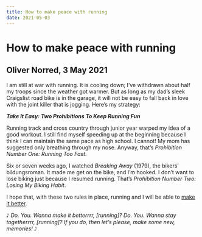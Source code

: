 ```yaml
---
title: How to make peace with running
date: 2021-05-03
---
```


# How to make peace with running
## Oliver Norred, 3 May 2021

I am still at war with running. It is cooling down; I’ve withdrawn about half my troops since the weather got warmer. But as long as my dad’s sleek Craigslist road bike is in the garage, it will not be easy to fall back in love with the joint killer that is jogging. Here’s my strategy:

***Take It Easy: Two Prohibitions To Keep Running Fun***

Running track and cross country through junior year warped my idea of a good workout. I still find myself speeding up at the beginning because I think I can maintain the same pace as high school. I cannot! My mom has suggested only breathing through my nose. Anyway, that’s *Prohibition Number One: Running Too Fast*.

Six or seven weeks ago, I watched *Breaking Away* (1979), the bikers’ bildungsroman. It made me get on the bike, and I’m hooked. I don’t want to lose biking just because I resumed running. That’s *Prohibition Number Two: Losing My Biking Habit*.

I hope that, with these two rules in place, running and I will be able to [make it better](https://youtu.be/7Jj83FOlBF8).

&#119136; *Do. You. Wanna make it betterrrr, [running]? Do. You. Wanna stay togetherrrr, [running]? If you do, then let’s please, make some new, memories!* &#119136;